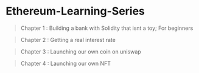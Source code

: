 # Ethereum-Learning-Series


> Chapter 1 : Building a bank with Solidity that isnt a toy; For beginners

> Chapter 2 : Getting a real interest rate

> Chapter 3 : Launching our own coin on uniswap

> Chapter 4 : Launching our own NFT
